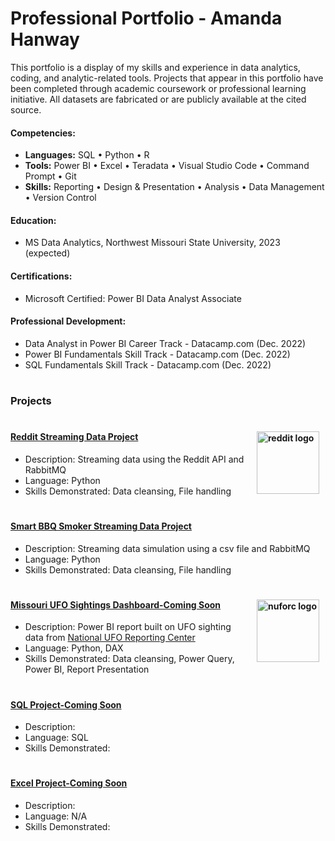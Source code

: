 # Professional Portfolio - Amanda Hanway
This portfolio is a display of my skills and experience in data analytics, coding, and analytic-related tools. Projects that appear in this portfolio have been completed through academic coursework or professional learning initiative. All datasets are fabricated or are publicly available at the cited source.

#### Competencies:
- **Languages:** SQL • Python • R 
- **Tools:** Power BI • Excel • Teradata • Visual Studio Code • Command Prompt • Git    
- **Skills:** Reporting • Design & Presentation • Analysis • Data Management • Version Control  

#### Education:  
- MS Data Analytics, Northwest Missouri State University, 2023 (expected)

#### Certifications:  
- Microsoft Certified: Power BI Data Analyst Associate

#### Professional Development:   
- Data Analyst in Power BI Career Track - Datacamp.com (Dec. 2022)  
- Power BI Fundamentals Skill Track - Datacamp.com (Dec. 2022) 
- SQL Fundamentals Skill Track - Datacamp.com (Dec. 2022) 
#
### Projects
#
#### <img align="right" width="100" height="100" hspace=10 wspace=10 alt="reddit logo" src="https://www.redditinc.com/assets/images/site/reddit-logo.png"> 
#### [Reddit Streaming Data Project](https://github.com/mandi1120/streaming-07-custom-project)
- Description: Streaming data using the Reddit API and RabbitMQ  <br />
- Language: Python  <br />
- Skills Demonstrated: Data cleansing, File handling  <br />
#
#### [Smart BBQ Smoker Streaming Data Project](https://github.com/mandi1120/streaming-05-smart-smoker)
- Description: Streaming data simulation using a csv file and RabbitMQ
- Language: Python 
- Skills Demonstrated: Data cleansing, File handling 
#
#### <img align="right" width="100" height="100" hspace=10 wspace=10 alt="nuforc logo" src="https://nuforc.org/wp-content/uploads/2021/08/nuforc-1.gif"> 
#### [Missouri UFO Sightings Dashboard-Coming Soon](https://github.com/mandi1120/)
- Description: Power BI report built on UFO sighting data from [National UFO Reporting Center](https://nuforc.org/)    
- Language: Python, DAX 
- Skills Demonstrated: Data cleansing, Power Query, Power BI, Report Presentation 
#
#### [SQL Project-Coming Soon](https://github.com/mandi1120/)  
- Description:   
- Language: SQL
- Skills Demonstrated:  
#
#### [Excel Project-Coming Soon](https://github.com/mandi1120/)  
- Description:   
- Language: N/A
- Skills Demonstrated:  
#


